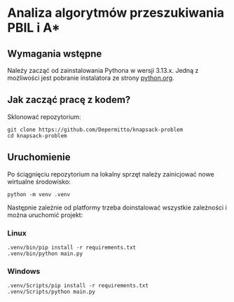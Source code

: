 # Analiza algorytmów przeszukiwania PBIL i A*

## Wymagania wstępne

Należy zacząć od zainstalowania Pythona w wersji 3.13.x. Jedną z możliwości jest pobranie instalatora ze strony [python.org](https://www.python.org/downloads/).

## Jak zacząć pracę z kodem?

Sklonować repozytorium:

```shell
git clone https://github.com/Depermitto/knapsack-problem
cd knapsack-problem
```

## Uruchomienie

Po ściągnięciu repozytorium na lokalny sprzęt należy zainicjować nowe wirtualne środowisko:

```shell
python -m venv .venv
```

Następnie zależnie od platformy trzeba doinstalować wszystkie zależności i można uruchomić projekt:

### Linux

```shell
.venv/bin/pip install -r requirements.txt
.venv/bin/python main.py
```

### Windows

```shell
.venv/Scripts/pip install -r requirements.txt
.venv/Scripts/python main.py
```
